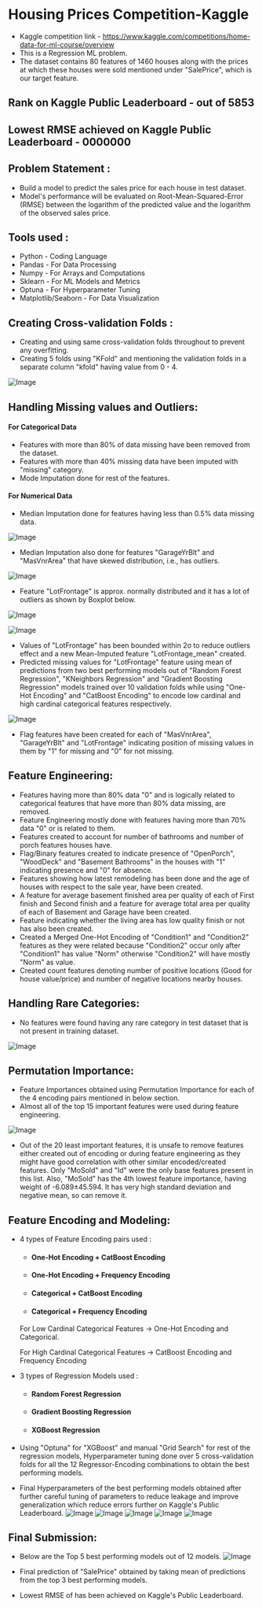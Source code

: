 # Housing Prices Competition-Kaggle
- Kaggle competition link - https://www.kaggle.com/competitions/home-data-for-ml-course/overview
- This is a Regression ML problem.
- The dataset contains 80 features of 1460 houses along with the prices at which these houses were sold mentioned under "SalePrice", which is our target feature. 

## Rank on Kaggle Public Leaderboard -  out of 5853

## Lowest RMSE achieved on Kaggle Public Leaderboard - 0000000

## Problem Statement :
- Build a model to predict the sales price for each house in test dataset.
- Model's performance will be evaluated on Root-Mean-Squared-Error (RMSE) between the logarithm of the predicted value and the logarithm of the observed sales price.

## Tools used :
- Python - Coding Language
- Pandas - For Data Processing
- Numpy - For Arrays and Computations
- Sklearn - For ML Models and Metrics
- Optuna - For Hyperparameter Tuning
- Matplotlib/Seaborn - For Data Visualization

## Creating Cross-validation Folds :
- Creating and using same cross-validation folds throughout to prevent any overfitting.
- Creating 5 folds using "KFold" and mentioning the validation folds in a separate column "kfold" having value from 0 - 4.

![Image](https://github.com/user-attachments/assets/9be1e413-7848-41df-b90c-733fd5c8a0ab)

## Handling Missing values and Outliers:
#### For Categorical Data
- Features with more than 80% of data missing have been removed from the dataset.
- Features with more than 40% missing data have been imputed with "missing" category.
- Mode Imputation done for rest of the features. 
#### For Numerical Data
- Median Imputation done for features having less than 0.5% data missing data.

![Image](https://github.com/user-attachments/assets/655cb31e-ba50-456d-a830-7e6cbd364c07)

- Median Imputation also done for features "GarageYrBlt" and "MasVnrArea" that have skewed distribution, i.e., has outliers.

![Image](https://github.com/user-attachments/assets/84116528-6847-4ea7-b5ad-6b6a0085621a)

- Feature "LotFrontage" is approx. normally distributed and it has a lot of outliers as shown by Boxplot below.

![Image](https://github.com/user-attachments/assets/01af1cc8-c1f5-42e4-ae8b-c1371efd40b0)

![Image](https://github.com/user-attachments/assets/1d4da5c3-9a9e-4a07-89a5-c3012b0474a7)

- Values of "LotFrontage" has been bounded within 2σ to reduce outliers effect and a new Mean-Imputed feature "LotFrontage_mean" created.
- Predicted missing values for "LotFrontage" feature using mean of predictions from two best performing models out of "Random Forest Regression", "KNeighbors Regression" and "Gradient Boosting Regression" models trained over 10 validation folds while using "One-Hot Encoding" and "CatBoost Encoding" to encode low cardinal and high cardinal categorical features respectively.

![Image](https://github.com/user-attachments/assets/9c4c6ec5-1aaf-402f-9a6c-6b22bd4711c4)

- Flag features have been created for each of "MasVnrArea", "GarageYrBlt" and "LotFrontage" indicating position of missing values in them by "1" for missing and "0" for not missing.

## Feature Engineering:
- Features having more than 80% data "0" and is logically related to categorical features that have more than 80% data missing, are removed.
- Feature Engineering mostly done with features having more than 70% data "0" or is related to them.
- Features created to account for number of bathrooms and number of porch features houses have.
- Flag/Binary features created to indicate presence of "OpenPorch", "WoodDeck" and "Basement Bathrooms" in the houses with "1" indicating presence and "0" for absence.
- Features showing how latest remodeling has been done and the age of houses with respect to the sale year, have been created.
- A feature for average basement finished area per quality of each of First finish and Second finish and a feature for average total area per quality of each of Basement and Garage have been created.
- Feature indicating whether the living area has low quality finish or not has also been created.
- Created a Merged One-Hot Encoding of "Condition1" and "Condition2" features as they were related because "Condition2" occur only after "Condition1" has value "Norm" otherwise "Condition2" will have mostly "Norm" as value.
- Created count features denoting number of positive locations (Good for house value/price) and number of negative locations nearby houses.

## Handling Rare Categories:
- No features were found having any rare category in test dataset that is not present in training dataset.

![Image](https://github.com/user-attachments/assets/e59e3cc6-780a-4a49-a4c6-02803eefdfe4)

## Permutation Importance:
- Feature Importances obtained using Permutation Importance for each of the 4 encoding pairs mentioned in below section.
- Almost all of the top 15 important features were used during feature engineering.

![Image](https://github.com/user-attachments/assets/382376f8-0728-425f-b29f-569fe2121e4d)

- Out of the 20 least important features, it is unsafe to remove features either created out of encoding or during feature engineering as they might have good correlation with other similar encoded/created features. Only "MoSold" and "Id" were the only base features present in this list. Also, "MoSold" has the 4th lowest feature importance, having weight of -6.089±45.594. It has very high standard deviation and negative mean, so can remove it.

## Feature Encoding and Modeling:
- 4 types of Feature Encoding pairs used : 
  + #### One-Hot Encoding + CatBoost Encoding
  + #### One-Hot Encoding + Frequency Encoding
  + #### Categorical + CatBoost Encoding
  + #### Categorical + Frequency Encoding
  For Low Cardinal Categorical Features -> One-Hot Encoding and Categorical.
  
  For High Cardinal Categorical Features -> CatBoost Encoding and Frequency Encoding 
- 3 types of Regression Models used : 
  + #### Random Forest Regression
  + #### Gradient Boosting Regression
  + #### XGBoost Regression
- Using "Optuna" for "XGBoost" and manual "Grid Search" for rest of the regression models, Hyperparameter tuning done over 5 cross-validation folds for all the 12 Regressor-Encoding combinations to obtain the best performing models.
- Final Hyperparameters of the best performing models obtained after further careful tuning of parameters to reduce leakage and improve generalization which reduce errors further on Kaggle's Public Leaderboard.
![Image](https://github.com/user-attachments/assets/57068e2c-f97c-4c33-a304-37906fcfaa69)
![Image](https://github.com/user-attachments/assets/50ff5fac-b457-4e7c-ab62-8696be4b0f28)
![Image](https://github.com/user-attachments/assets/37467fcf-e705-4407-b8b5-7acb89c201b7)
![Image](https://github.com/user-attachments/assets/7310a9aa-8480-4b13-897d-86448fd48d2c)
![Image](https://github.com/user-attachments/assets/8a3f0a16-1622-449d-a2f2-54b1778316df)

## Final Submission:
- Below are the Top 5 best performing models out of 12 models.
![Image](https://github.com/user-attachments/assets/c24f6284-8e34-44e7-8bfa-eb4e318502d4)

- Final prediction of "SalePrice" obtained by taking mean of predictions from the top 3 best performing models.
- Lowest RMSE of  has been achieved on Kaggle's Public Leaderboard.
